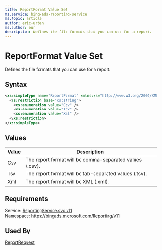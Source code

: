 ```yaml
---
title: ReportFormat Value Set
ms.service: bing-ads-reporting-service
ms.topic: article
author: eric-urban
ms.author: eur
description: Defines the file formats that you can use for a report.
---
```

# ReportFormat Value Set
Defines the file formats that you can use for a report.

## Syntax
```xml
<xs:simpleType name="ReportFormat" xmlns:xs="http://www.w3.org/2001/XMLSchema">
  <xs:restriction base="xs:string">
    <xs:enumeration value="Csv" />
    <xs:enumeration value="Tsv" />
    <xs:enumeration value="Xml" />
  </xs:restriction>
</xs:simpleType>
```

## <a name="values"></a>Values

|Value|Description|
|-----------|---------------|
|<a name="csv"></a>Csv|The report format will be comma-separated values (.csv).|
|<a name="tsv"></a>Tsv|The report format will be tab-separated values (.tsv).|
|<a name="xml"></a>Xml|The report format will be XML (.xml).|

## Requirements
Service: [ReportingService.svc v11](https://reporting.api.bingads.microsoft.com/Api/Advertiser/Reporting/v11/ReportingService.svc)  
Namespace: https://bingads.microsoft.com/Reporting/v11  

## Used By
[ReportRequest](reportrequest.md)  
